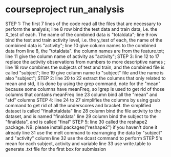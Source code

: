 # courseproject run_analysis
STEP 1: The first 7 lines of the code read all the files that are necessary to perform the analysis; 
line 8 row bind the test data and train data, i.e. the X_test of each. The name of the combined data is "totaldata";
line 9 row bind the test and train activity level, i.e. the y_test of each, the name of the combined data is "activity";
line 10 give column names to the combined data from line 8, the "totaldata". the column names are from the feature.txt;
line 11 give the column name of activity as "activity"; 
STEP 3: line 12 to 17 replace the activity observations from numbers to more descriptive names ;
line 18 row combines the subjects of test and train, and the combined file is called "subject";
line 19 give column name to "subject" file and the name is also "subject";
STEP 2: line 20 to 22 extract the columns that only related to mean and std, it is done by using the grep command, note for the "mean" because some columns have meanFreq, so !grep is used to get rid of those columns that contains meanFreq
line 23 column bind all the "mean" and "std" columns
STEP 4: line 24 to 27 simplifies the columns by using gsub command to get rid of all the underscores and bracket. the simplified dataset is called "finaltotaldata"
line 28 column bind the file activity to the dataset, and is named "finaldata"
line 29 column bind the subject to the "finaldata", and is called "final"
STEP 5: line 30 called the reshape2 package. NB: please install.packages("reshape2") if you haven't done it already
line 31 use the melt command to rearranging the data by "subject" and "activity" column
line 32 use the dcast command to perform STEP 5's mean for each subject, activity and variable
line 33 use write.table to generate .txt file for the first box for submission
